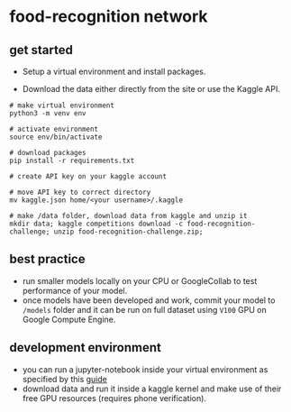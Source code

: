 # food-recognition network

## get started

- Setup a virtual environment and install packages.
 
- Download the data either directly from the site or use the Kaggle API.

```
# make virtual environment
python3 -m venv env

# activate environment
source env/bin/activate

# download packages
pip install -r requirements.txt

# create API key on your kaggle account

# move API key to correct directory
mv kaggle.json home/<your username>/.kaggle

# make /data folder, download data from kaggle and unzip it
mkdir data; kaggle competitions download -c food-recognition-challenge; unzip food-recognition-challenge.zip;

```

## best practice

- run smaller models locally on your CPU or GoogleCollab to test performance of your model.
- once models have been developed and work, commit your model to `/models` folder and it can be run on full dataset using `V100` GPU on Google Compute Engine.

## development environment

- you can run a jupyter-notebook inside your virtual environment as specified by this [guide](https://anbasile.github.io/programming/2017/06/25/jupyter-venv/)
- download data and run it inside a kaggle kernel and make use of their free GPU resources (requires phone verification).
